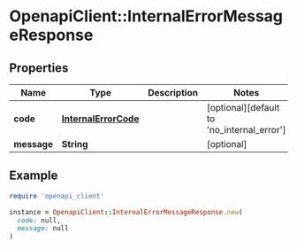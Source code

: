 # OpenapiClient::InternalErrorMessageResponse

## Properties

| Name | Type | Description | Notes |
| ---- | ---- | ----------- | ----- |
| **code** | [**InternalErrorCode**](InternalErrorCode.md) |  | [optional][default to &#39;no_internal_error&#39;] |
| **message** | **String** |  | [optional] |

## Example

```ruby
require 'openapi_client'

instance = OpenapiClient::InternalErrorMessageResponse.new(
  code: null,
  message: null
)
```

